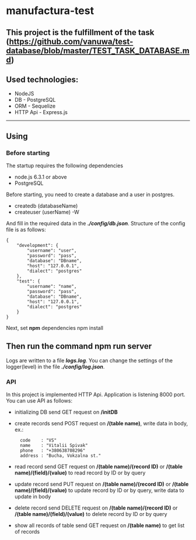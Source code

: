 # manufactura-test
This project is the fulfillment of the task (https://github.com/vanuwa/test-database/blob/master/TEST_TASK_DATABASE.md)
---
## Used technologies:
* NodeJS
* DB - PostgreSQL
* ORM - Sequelize
* HTTP Api - Express.js
---
## Using
### Before starting
The startup requires the following dependencies
* node.js 6.3.1 or above
* PostgreSQL

Before starting, you need to create a database and a user in postgres.
* createdb (databaseName)
* createuser (userName) -W

And fill in the required data in the ***./config/db.json***. Structure of the config file is as follows:

    {
        "development": {
            "username": "user",
            "password": "pass",
            "database": "DBname",
            "host": "127.0.0.1",
            "dialect": "postgres"
        },
        "test": {
            "username": "name",
            "password": "pass",
            "database": "DBname",
            "host": "127.0.0.1",
            "dialect": "postgres"
        }
    }

Next, set **npm** dependencies
    npm install

Then run the command
    npm run server
---
Logs are written to a file ***logs.log***. You can change the settings of the logger(level) in the file ***./config/log.json***.
### API
In this project is implemented HTTP Api. Application is listening 8000 port. You can use API as follows:
* initializing DB
        send GET request on **/initDB**
* create records
        send POST request on **/(table name)**, write data in body, ex.:

        code    : "VS"
        name    : "Vitalii Spivak"
        phone   : "+380638708296"
        address : "Bucha, Vokzalna st."

* read record
        send GET request on **/(table name)/(record ID)** or **/(table name)/(field)/(value)** to read record by ID or by query
* update record
        send PUT request on **/(table name)/(record ID)** or **/(table name)/(field)/(value)** to update record by ID or by query, write data to update in body
* delete record
        send DELETE request on **/(table name)/(record ID)** or **/(table name)/(field)/(value)** to delete record by ID or by query
* show all records of table
        send GET request on **/(table name)** to get list of records
